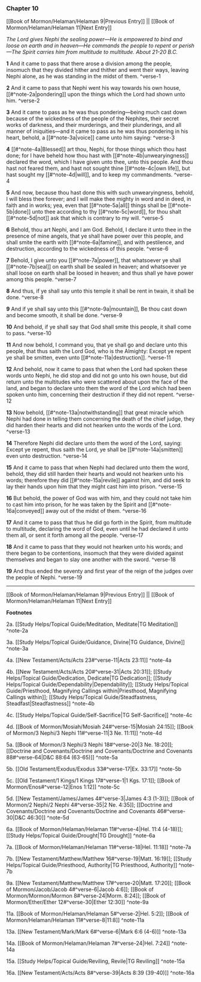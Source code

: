### Chapter 10

[[Book of Mormon/Helaman/Helaman 9|Previous Entry]]  ||  [[Book of Mormon/Helaman/Helaman 11|Next Entry]]

*The Lord gives Nephi the sealing power—He is empowered to bind and loose on earth and in heaven—He commands the people to repent or perish—The Spirit carries him from multitude to multitude. About 21-20 B.C.*

**1**  And it came to pass that there arose a division among the people, insomuch that they divided hither and thither and went their ways, leaving Nephi alone, as he was standing in the midst of them. ^verse-1

**2**  And it came to pass that Nephi went his way towards his own house, [[#^note-2a|pondering]] upon the things which the Lord had shown unto him. ^verse-2

**3**  And it came to pass as he was thus pondering—being much cast down because of the wickedness of the people of the Nephites, their secret works of darkness, and their murderings, and their plunderings, and all manner of iniquities—and it came to pass as he was thus pondering in his heart, behold, a [[#^note-3a|voice]] came unto him saying: ^verse-3

**4**  [[#^note-4a|Blessed]] art thou, Nephi, for those things which thou hast done; for I have beheld how thou hast with [[#^note-4b|unwearyingness]] declared the word, which I have given unto thee, unto this people. And thou hast not feared them, and hast not sought thine [[#^note-4c|own life]], but hast sought my [[#^note-4d|will]], and to keep my commandments. ^verse-4

**5**  And now, because thou hast done this with such unwearyingness, behold, I will bless thee forever; and I will make thee mighty in word and in deed, in faith and in works; yea, even that [[#^note-5a|all]] things shall be [[#^note-5b|done]] unto thee according to thy [[#^note-5c|word]], for thou shalt [[#^note-5d|not]] ask that which is contrary to my will. ^verse-5

**6**  Behold, thou art Nephi, and I am God. Behold, I declare it unto thee in the presence of mine angels, that ye shall have power over this people, and shall smite the earth with [[#^note-6a|famine]], and with pestilence, and destruction, according to the wickedness of this people. ^verse-6

**7**  Behold, I give unto you [[#^note-7a|power]], that whatsoever ye shall [[#^note-7b|seal]] on earth shall be sealed in heaven; and whatsoever ye shall loose on earth shall be loosed in heaven; and thus shall ye have power among this people. ^verse-7

**8**  And thus, if ye shall say unto this temple it shall be rent in twain, it shall be done. ^verse-8

**9**  And if ye shall say unto this [[#^note-9a|mountain]], Be thou cast down and become smooth, it shall be done. ^verse-9

**10**  And behold, if ye shall say that God shall smite this people, it shall come to pass. ^verse-10

**11**  And now behold, I command you, that ye shall go and declare unto this people, that thus saith the Lord God, who is the Almighty: Except ye repent ye shall be smitten, even unto [[#^note-11a|destruction]]. ^verse-11

**12**  And behold, now it came to pass that when the Lord had spoken these words unto Nephi, he did stop and did not go unto his own house, but did return unto the multitudes who were scattered about upon the face of the land, and began to declare unto them the word of the Lord which had been spoken unto him, concerning their destruction if they did not repent. ^verse-12

**13**  Now behold, [[#^note-13a|notwithstanding]] that great miracle which Nephi had done in telling them concerning the death of the chief judge, they did harden their hearts and did not hearken unto the words of the Lord. ^verse-13

**14**  Therefore Nephi did declare unto them the word of the Lord, saying: Except ye repent, thus saith the Lord, ye shall be [[#^note-14a|smitten]] even unto destruction. ^verse-14

**15**  And it came to pass that when Nephi had declared unto them the word, behold, they did still harden their hearts and would not hearken unto his words; therefore they did [[#^note-15a|revile]] against him, and did seek to lay their hands upon him that they might cast him into prison. ^verse-15

**16**  But behold, the power of God was with him, and they could not take him to cast him into prison, for he was taken by the Spirit and [[#^note-16a|conveyed]] away out of the midst of them. ^verse-16

**17**  And it came to pass that thus he did go forth in the Spirit, from multitude to multitude, declaring the word of God, even until he had declared it unto them all, or sent it forth among all the people. ^verse-17

**18**  And it came to pass that they would not hearken unto his words; and there began to be contentions, insomuch that they were divided against themselves and began to slay one another with the sword. ^verse-18

**19**  And thus ended the seventy and first year of the reign of the judges over the people of Nephi. ^verse-19


---
[[Book of Mormon/Helaman/Helaman 9|Previous Entry]]  ||  [[Book of Mormon/Helaman/Helaman 11|Next Entry]]


**Footnotes**


2a. [[Study Helps/Topical Guide/Meditation, Meditate|TG Meditation]] ^note-2a

3a. [[Study Helps/Topical Guide/Guidance, Divine|TG Guidance, Divine]] ^note-3a

4a. [[New Testament/Acts/Acts 23#^verse-11|Acts 23:11]] ^note-4a

4b. [[New Testament/Acts/Acts 20#^verse-31|Acts 20:31]]; [[Study Helps/Topical Guide/Dedication, Dedicate|TG Dedication]]; [[Study Helps/Topical Guide/Dependability|Dependability]]; [[Study Helps/Topical Guide/Priesthood, Magnifying Callings within|Priesthood, Magnifying Callings within]]; [[Study Helps/Topical Guide/Steadfastness, Steadfast|Steadfastness]] ^note-4b

4c. [[Study Helps/Topical Guide/Self-Sacrifice|TG Self-Sacrifice]] ^note-4c

4d. [[Book of Mormon/Mosiah/Mosiah 24#^verse-15|Mosiah 24:15]]; [[Book of Mormon/3 Nephi/3 Nephi 11#^verse-11|3 Ne. 11:11]] ^note-4d

5a. [[Book of Mormon/3 Nephi/3 Nephi 18#^verse-20|3 Ne. 18:20]]; [[Doctrine and Covenants/Doctrine and Covenants/Doctrine and Covenants 88#^verse-64|D&C 88:64 (63-65)]] ^note-5a

5b. [[Old Testament/Exodus/Exodus 33#^verse-17|Ex. 33:17]] ^note-5b

5c. [[Old Testament/1 Kings/1 Kings 17#^verse-1|1 Kgs. 17:1]]; [[Book of Mormon/Enos#^verse-12|Enos 1:12]] ^note-5c

5d. [[New Testament/James/James 4#^verse-3|James 4:3 (1-3)]]; [[Book of Mormon/2 Nephi/2 Nephi 4#^verse-35|2 Ne. 4:35]]; [[Doctrine and Covenants/Doctrine and Covenants/Doctrine and Covenants 46#^verse-30|D&C 46:30]] ^note-5d

6a. [[Book of Mormon/Helaman/Helaman 11#^verse-4|Hel. 11:4 (4-18)]]; [[Study Helps/Topical Guide/Drought|TG Drought]] ^note-6a

7a. [[Book of Mormon/Helaman/Helaman 11#^verse-18|Hel. 11:18]] ^note-7a

7b. [[New Testament/Matthew/Matthew 16#^verse-19|Matt. 16:19]]; [[Study Helps/Topical Guide/Priesthood, Authority|TG Priesthood, Authority]] ^note-7b

9a. [[New Testament/Matthew/Matthew 17#^verse-20|Matt. 17:20]]; [[Book of Mormon/Jacob/Jacob 4#^verse-6|Jacob 4:6]]; [[Book of Mormon/Mormon/Mormon 8#^verse-24|Morm. 8:24]]; [[Book of Mormon/Ether/Ether 12#^verse-30|Ether 12:30]] ^note-9a

11a. [[Book of Mormon/Helaman/Helaman 5#^verse-2|Hel. 5:2]]; [[Book of Mormon/Helaman/Helaman 11#^verse-8|11:8]] ^note-11a

13a. [[New Testament/Mark/Mark 6#^verse-6|Mark 6:6 (4-6)]] ^note-13a

14a. [[Book of Mormon/Helaman/Helaman 7#^verse-24|Hel. 7:24]] ^note-14a

15a. [[Study Helps/Topical Guide/Reviling, Revile|TG Reviling]] ^note-15a

16a. [[New Testament/Acts/Acts 8#^verse-39|Acts 8:39 (39-40)]] ^note-16a